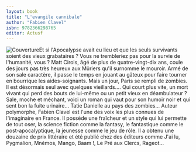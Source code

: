 ```yaml
---
layout: book
title: "L'evangile cannibale"
author: "Fabien Clavel"
isbn: 9782366298765
editor: Actusf
---
```


![Couverture](/img/9782366298765.jpg)Et si l'Apocalypse avait eu lieu et que les seuls survivants soient des vieux grabataires ? Vous ne trembleriez pas pour la survie de l'humanité, vous ? Matt Cirois, âgé de plus de quatre-vingt-dix ans, coule des jours pas très heureux aux Mûriers qu'il surnomme le mouroir. Armé de son sale caractère, il passe le temps en jouant au gâteux pour faire tourner en bourrique les aides-soignants. Mais un jour, Paris se rempli de zombies. Il est désormais seul avec quelques vieillards.... Qui court plus vite, un mort vivant qui perd des bouts de lui-même ou un petit vieux en déambulateur ? Sale, moche et méchant, voici un roman qui vaut pour son humoir noir et qui sent bon la fuite urinaire... Tatie Danielle au pays des zombies... Auteur polymorphe, Fabien Clavel est l'une des voix les plus connues de l'imaginaire en France. Il possède une fraîcheur et un style qui lui permette de tout oser, la science fiction comme la fantasy, le fantastique comme le post-apocalyptique, la jeunesse comme le jeu de rôle. Il a obtenu une douzaine de prix littéraire et été publié chez des éditeurs comme J'ai lu, Pygmalion, Mnémos, Mango, Baam !, Le Pré aux Clercs, Rageot...